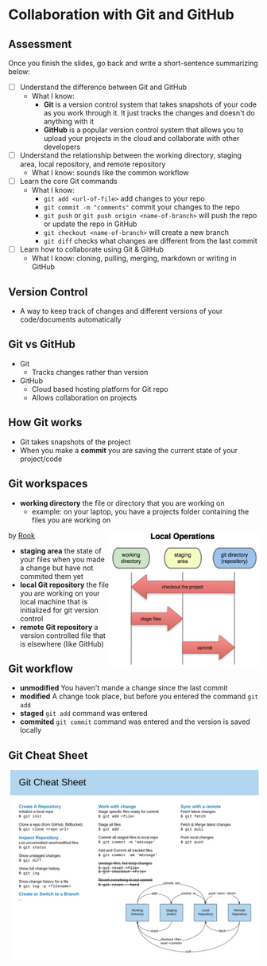 # Collaboration with Git and GitHub

## Assessment
Once you finish the slides, go back and write a short-sentence summarizing below:
- [ ] Understand the difference between Git and GitHub
    * What I know: 
        * **Git** is a version control system that takes snapshots of your code as you work through it. It just tracks the changes and doesn't do anything with it
        * **GitHub** is a popular version control system that allows you to  upload your projects in the cloud and collaborate with other developers
- [ ] Understand the relationship between the working directory, staging area, local repository, and remote repository
    * What I know: sounds like the common workflow
- [ ] Learn the core Git commands
    * What I know: 
        * `git add <url-of-file>` add changes to your repo 
        * `git commit -m "comments"` commit your changes to the repo
        * `git push` or `git push origin <name-of-branch>` will push the repo or update the repo in GitHub
        * `git checkout <name-of-branch>` will create a new branch
        * `git diff` checks what changes are different from the last commit
- [ ] Learn how to collaborate using Git & GitHub
    * What I know: cloning, pulling, merging, markdown or writing in GitHub

## Version Control
* A way to keep track of changes and different versions of your code/documents automatically

## Git vs GitHub
* Git
    * Tracks changes rather than version
* GitHub
    * Cloud based hosting platform for Git repo
    * Allows collaboration on projects

## How Git works
* Git takes snapshots of the project
* When you make a **commit** you are saving the current state of your project/code

## Git workspaces
* **working directory** the file or directory that you are working on
    * example: on your laptop, you have a projects folder containing the files you are working on

<p><cite><img align="right" width="300" src="staging.png" alt="staging files in Git" /></cite> by <a href="https://softwareengineering.stackexchange.com/users/2439/rook">Rook</a> </p>

* **staging area** the state of your files when you made a change but have not commited them yet
* **local Git repository** the file you are working on your local machine that is initialized for git version control
* **remote Git repository** a version controlled file that is elsewhere (like GitHub)  

## Git workflow
* **unmodified** You haven't mande a change since the last commit
* **modified** A change took place, but before you entered the command `git add` 
* **staged** `git add` command was entered
* **commited** `git commit` command was entered and the version is saved locally

## Git Cheat Sheet
<img align="right" width="500" src="gitCheatSheet.png" alt="Git Cheat Sheet" />